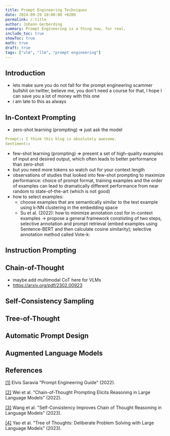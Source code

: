 ```yaml
---
title: Prompt Engineering Techniques
date: 2024-09-29 10:00:00 +0200
permalink: /:title
author: Johann Gerberding
summary: Prompt Engineering is a thing now, for real. 
include_toc: true
showToc: true
math: true
draft: true 
tags: ["vlm", "llm", "prompt engineering"]
---
```



## Introduction  

- lets make sure you do not fall for the prompt engineering scammer bullshit on twitter, believe me, you don't need a course for that, I hope I can save you a lot of money with this one
- i am late to this as always 

<p align="justify">
</p>


## In-Context Prompting 

- zero-shot learning (prompting) => just ask the model 
```yaml
Prompt:: I think this blog is absolutely awesome.
Sentiment::  
```
- few-shot learning (prompting) => present a set of high-quality examples of input and desired output, which often leads to better performance than zero-shot 
- but you need more tokens so watch out for your context length   
- observations of studies that looked into few-shot prompting to maximize performance: choice of prompt format, training examples and the order of examples can lead to dramatically different performance from near random to state-of-the-art (which is not good) 
- how to select examples: 
    - choose examples that are semantically similar to the test example using k-NN clustering in the embedding space 
    - Su et al. (2022): how to minimize annotation cost for in-context examples -> propose a general framework constisting of two steps, selective annotation and prompt retrieval (embed examples using Sentence-BERT and then calculate cosine similarity); selective annotation method called Vote-k: 
<p align="justify">
</p>


## Instruction Prompting

<p align="justify">
</p>

## Chain-of-Thought

<p align="justify">
</p>

- maybe add multimodal CoT here for VLMs 
- https://arxiv.org/pdf/2302.00923


## Self-Consistency Sampling

<p align="justify">
</p>

## Tree-of-Thought 

<p align="justify">
</p>

## Automatic Prompt Design

<p align="justify">
</p>

## Augmented Language Models

<p align="justify">
</p>

## References 

<a name="references"></a>

[[1]](https://www.promptingguide.ai/) Elvis Saravia "Prompt Engineering Guide" (2022).

[[2]](https://arxiv.org/pdf/2201.11903) Wei et al. "Chain-of-Thought Prompting Elicits Reasoning in Large Language Models" (2022).

[[3]](https://arxiv.org/pdf/2203.11171) Wang et al. "Self-Consistency Improves Chain of Thought Reasoning in Language Models" (2023).

[[4]](https://arxiv.org/pdf/2305.10601) Yao et al. "Tree of Thoughts: Deliberate Problem Solving with Large Language Models" (2023).